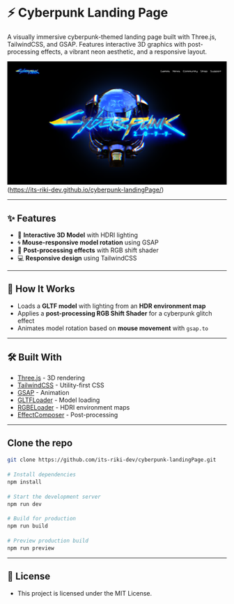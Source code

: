 # ⚡ Cyberpunk Landing Page

A visually immersive cyberpunk-themed landing page built with Three.js, TailwindCSS, and GSAP. Features interactive 3D graphics with post-processing effects, a vibrant neon aesthetic, and a responsive layout.

![HomeSS](public/Imgs/heropage.png)(https://its-riki-dev.github.io/cyberpunk-landingPage/)

---

## ✨ Features

- 🌌 **Interactive 3D Model** with HDRI lighting
- 🌀 **Mouse-responsive model rotation** using GSAP
- 🎨 **Post-processing effects** with RGB shift shader
- 💻 **Responsive design** using TailwindCSS

---

## 🧠 How It Works

- Loads a **GLTF model** with lighting from an **HDR environment map**
- Applies a **post-processing RGB Shift Shader** for a cyberpunk glitch effect
- Animates model rotation based on **mouse movement** with `gsap.to`

---

## 🛠️ Built With

- [Three.js](https://threejs.org/) - 3D rendering
- [TailwindCSS](https://tailwindcss.com/) - Utility-first CSS
- [GSAP](https://greensock.com/gsap/) - Animation
- [GLTFLoader](https://threejs.org/docs/#examples/en/loaders/GLTFLoader) - Model loading
- [RGBELoader](https://threejs.org/docs/#examples/en/loaders/RGBELoader) - HDRI environment maps
- [EffectComposer](https://threejs.org/docs/#examples/en/postprocessing/EffectComposer) - Post-processing

---

## Clone the repo

```bash
git clone https://github.com/its-riki-dev/cyberpunk-landingPage.git

# Install dependencies
npm install

# Start the development server
npm run dev

# Build for production
npm run build

# Preview production build
npm run preview
```

---

## 📄 License

- This project is licensed under the MIT License.